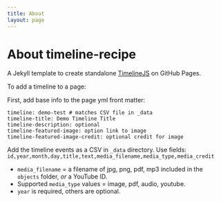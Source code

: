```yaml
---
title: About
layout: page
---
```


# About timeline-recipe

A Jekyll template to create standalone [TimelineJS](https://timeline.knightlab.com/) on GitHub Pages.

To add a timeline to a page:

First, add base info to the page yml front matter:

```
timeline: demo-test # matches CSV file in _data
timeline-title: Demo Timeline Title
timeline-description: optional
timeline-featured-image: option link to image
timeline-featured-image-credit: optional credit for image
```

Add the timeline events as a CSV in `_data` directory.
Use fields:
`id,year,month,day,title,text,media_filename,media_type,media_credit`

- `media_filename` = a filename of jpg, png, pdf, mp3 included in the `objects` folder, *or* a YouTube ID. 
- Supported `media_type` values = image, pdf, audio, youtube.
- `year` is required, others are optional.
